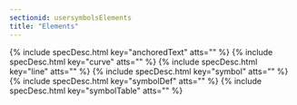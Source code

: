 ```yaml
---
sectionid: usersymbolsElements
title: "Elements"
---
```






{% include specDesc.html key="anchoredText" atts="" %}
{% include specDesc.html key="curve" atts="" %}
{% include specDesc.html key="line" atts="" %}
{% include specDesc.html key="symbol" atts="" %}
{% include specDesc.html key="symbolDef" atts="" %}
{% include specDesc.html key="symbolTable" atts="" %}



